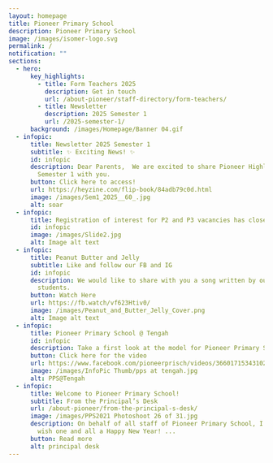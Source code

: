 ```yaml
---
layout: homepage
title: Pioneer Primary School
description: Pioneer Primary School
image: /images/isomer-logo.svg
permalink: /
notification: ""
sections:
  - hero:
      key_highlights:
        - title: Form Teachers 2025
          description: Get in touch
          url: /about-pioneer/staff-directory/form-teachers/
        - title: Newsletter
          description: 2025 Semester 1
          url: /2025-semester-1/
      background: /images/Homepage/Banner 04.gif
  - infopic:
      title: Newsletter 2025 Semester 1
      subtitle: ✨ Exciting News! ✨
      id: infopic
      description: Dear Parents,  We are excited to share Pioneer Highlights for
        Semester 1 with you.
      button: Click here to access!
      url: https://heyzine.com/flip-book/84adb79c0d.html
      image: /images/Sem1_2025__60_.jpg
      alt: soar
  - infopic:
      title: Registration of interest for P2 and P3 vacancies has closed.
      id: infopic
      image: /images/Slide2.jpg
      alt: Image alt text
  - infopic:
      title: Peanut Butter and Jelly
      subtitle: Like and follow our FB and IG
      id: infopic
      description: We would like to share with you a song written by our very own P6
        students.
      button: Watch Here
      url: https://fb.watch/vf623Htiv0/
      image: /images/Peanut_and_Butter_Jelly_Cover.png
      alt: Image alt text
  - infopic:
      title: Pioneer Primary School @ Tengah
      id: infopic
      description: Take a first look at the model for Pioneer Primary School @ Tengah!
      button: Click here for the video
      url: https://www.facebook.com/pioneerprisch/videos/3660171534310278/
      image: /images/InfoPic Thumb/pps at tengah.jpg
      alt: PPS@Tengah
  - infopic:
      title: Welcome to Pioneer Primary School!
      subtitle: From the Principal’s Desk
      url: /about-pioneer/from-the-principal-s-desk/
      image: /images/PPS2021 Photoshoot 26 of 31.jpg
      description: On behalf of all staff of Pioneer Primary School, I would like to
        wish one and all a Happy New Year! ...
      button: Read more
      alt: principal desk
---
```

